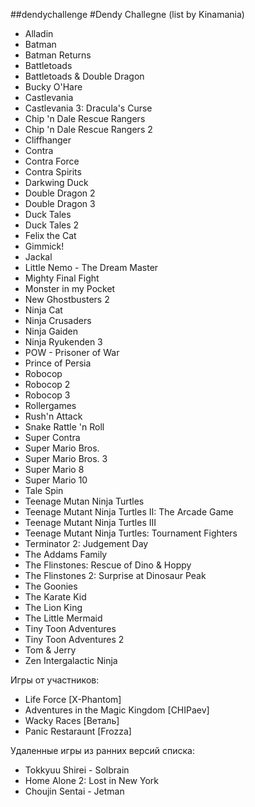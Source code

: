 ##dendychallenge
#Dendy Challegne (list by Kinamania)
* Alladin
* Batman
* Batman Returns
* Battletoads
* Battletoads & Double Dragon
* Bucky O'Hare
* Castlevania
* Castlevania 3: Dracula's Curse
* Chip 'n Dale Rescue Rangers
* Chip 'n Dale Rescue Rangers 2
* Cliffhanger
* Contra
* Contra Force
* Contra Spirits
* Darkwing Duck
* Double Dragon 2
* Double Dragon 3
* Duck Tales 
* Duck Tales 2
* Felix the Cat
* Gimmick!
* Jackal
* Little Nemo - The Dream Master
* Mighty Final Fight
* Monster in my Pocket
* New Ghostbusters 2
* Ninja Cat
* Ninja Crusaders
* Ninja Gaiden
* Ninja Ryukenden 3
* POW - Prisoner of War
* Prince of Persia
* Robocop
* Robocop 2
* Robocop 3
* Rollergames
* Rush'n Attack
* Snake Rattle 'n Roll
* Super Contra
* Super Mario Bros.
* Super Mario Bros. 3
* Super Mario 8
* Super Mario 10
* Tale Spin
* Teenage Mutan Ninja Turtles
* Teenage Mutant Ninja Turtles II: The Arcade Game
* Teenage Mutant Ninja Turtles III
* Teenage Mutant Ninja Turtles: Tournament Fighters
* Terminator 2: Judgement Day
* The Addams Family
* The Flinstones: Rescue of Dino & Hoppy
* The Flinstones 2: Surprise at Dinosaur Peak
* The Goonies
* The Karate Kid
* The Lion King
* The Little Mermaid
* Tiny Toon Adventures
* Tiny Toon Adventures 2
* Tom & Jerry
* Zen Intergalactic Ninja

Игры от участников:
* Life Force [X-Phantom]
* Adventures in the Magic Kingdom [CHIPaev]
* Wacky Races [Веталь]
* Panic Restaraunt [Frozza] 

Удаленные игры из ранних версий списка:
* Tokkyuu Shirei - Solbrain
* Home Alone 2: Lost in New York
* Choujin Sentai - Jetman
